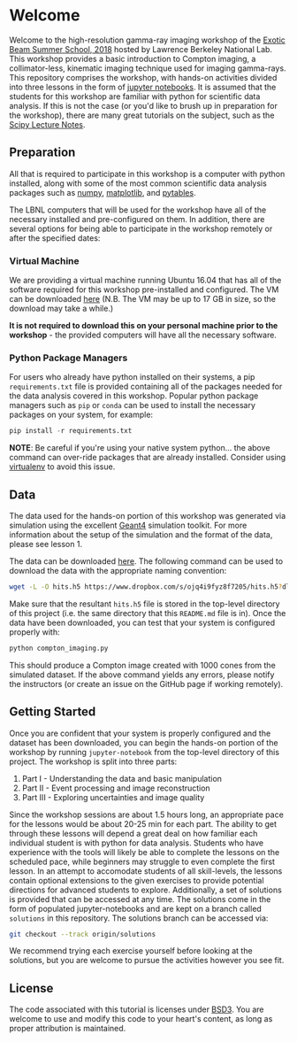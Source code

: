 # Welcome

Welcome to the high-resolution gamma-ray imaging workshop of the 
[Exotic Beam Summer School, 2018](https://sites.google.com/lbl.gov/ebss2018/home?authuser=0)
hosted by Lawrence Berkeley National Lab.
This workshop provides a basic introduction to Compton imaging, a 
collimator-less, kinematic imaging technique used for imaging
gamma-rays.
This repository comprises the workshop, with hands-on activities divided
into three lessons in the form of 
[jupyter notebooks](http://jupyter.org/).
It is assumed that the students for this workshop are familiar with 
python for scientific data analysis.
If this is not the case (or you'd like to brush up in preparation for the 
workshop), there are many great tutorials on the subject, such as the 
[Scipy Lecture Notes](https://www.scipy-lectures.org/).

## Preparation

All that is required to participate in this workshop is a computer with
python installed, along with some of the most common scientific data analysis
packages such as [numpy](http://www.numpy.org/),
[matplotlib](https://matplotlib.org/), and
[pytables](https://www.pytables.org/).

The LBNL computers that will be used for the workshop have all of the 
necessary installed and pre-configured on them.
In addition, there are several options for being able to participate in the 
workshop remotely or after the specified dates:

### Virtual Machine

We are providing a virtual machine running Ubuntu 16.04 that has all of the
software required for this workshop pre-installed and configured.
The VM can be downloaded 
[here](https://www.dropbox.com/sh/sl1ycp1d5i8vafu/AABWXPO1z07EC3wNVAEpVXo8a?dl=0) 
(N.B. The VM may be up to 17 GB in size, so the download may take a while.)

**It is not required to download this on your personal machine prior to the
workshop** - the provided computers will have all the necessary software.

### Python Package Managers

For users who already have python installed on their systems, a pip
`requirements.txt` file is provided containing all of the packages needed for
the data analysis covered in this workshop.
Popular python package managers such as `pip` or `conda` can be used to 
install the necessary packages on your system, for example:
```python
pip install -r requirements.txt
```
**NOTE**: Be careful if you're using your native system python... the above 
command can over-ride packages that are already installed.
Consider using 
[virtualenv](http://docs.python-guide.org/en/latest/dev/virtualenvs/) to avoid
this issue.

## Data

The data used for the hands-on portion of this workshop was generated via
simulation using the excellent [Geant4](https://geant4.web.cern.ch/) simulation
toolkit.
For more information about the setup of the simulation and the format of the
data, please see lesson 1.

The data can be downloaded 
[here](https://www.dropbox.com/s/ojq4i9fyz8f7205/hits.h5?dl=0).
The following command can be used to download the data with the appropriate
naming convention:

```bash
wget -L -O hits.h5 https://www.dropbox.com/s/ojq4i9fyz8f7205/hits.h5?dl=0
```

Make sure that the resultant `hits.h5` file is stored in the top-level 
directory of this project (i.e. the same directory that this `README.md` file
is in).
Once the data have been downloaded, you can test that your system is configured
properly with:

```bash
python compton_imaging.py
```

This should produce a Compton image created with 1000 cones from the simulated
dataset.
If the above command yields any errors, please notify the instructors (or
create an issue on the GitHub page if working remotely).

## Getting Started

Once you are confident that your system is properly configured and the dataset
has been downloaded, you can begin the hands-on portion of the workshop by 
running `jupyter-notebook` from the top-level directory of this project.
The workshop is split into three parts:
 1. Part I - Understanding the data and basic manipulation
 2. Part II - Event processing and image reconstruction
 3. Part III - Exploring uncertainties and image quality

Since the workshop sessions are about 1.5 hours long, an appropriate pace for 
the lessons would be about 20-25 min for each part.
The ability to get through these lessons will depend a great deal on how
familiar each individual student is with python for data analysis.
Students who have experience with the tools will likely be able to complete
the lessons on the scheduled pace, while beginners may struggle to even
complete the first lesson.
In an attempt to accomodate students of all skill-levels, the lessons contain
optional extensions to the given exercises to provide potential directions for
advanced students to explore.
Additionally, a set of solutions is provided that can be accessed at any time.
The solutions come in the form of populated jupyter-notebooks and are kept on
a branch called `solutions` in this repository.
The solutions branch can be accessed via:
```bash
git checkout --track origin/solutions
```

We recommend trying each exercise yourself before looking at the solutions, but
you are welcome to pursue the activities however you see fit.

## License

The code associated with this tutorial is licenses under
[BSD3](https://opensource.org/licenses/BSD-3-Clause).
You are welcome to use and modify this code to your heart's content, as long as
proper attribution is maintained.
